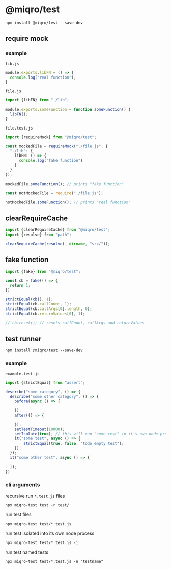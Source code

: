 # @miqro/test

```npm install @miqro/test --save-dev```

## require mock

### example

```lib.js```

```typescript
module.exports.libFN = () => {
  console.log("real function");
}
```

```file.js```

```typescript
import {libFN} from "./lib";

module.exports.someFunction = function someFunction() {
  libFN();
}
```

```file.test.js```

```typescript
import {requireMock} from "@miqro/test";

const mockedFile = requireMock("./file.js", {
  "./lib": {
    libFN: () => {
      console.log("fake function")
    }
  }
});

mockedFile.someFunction(); // prints "fake function"

const notMockedFile = require("./file.js");

notMockedFile.someFunction(); // prints "real function"
```

## clearRequireCache

```typescript
import {clearRequireCache} from "@miqro/test";
import {resolve} from "path";

clearRequireCache(resolve(__dirname, "src/"));
```

## fake function

```typescript
import {fake} from "@miqro/test";

const cb = fake(() => {
  return 1;
})

strictEqual(cb(), 1);
strictEqual(cb.callCount, 1);
strictEqual(cb.callArgs[0].length, 0);
strictEqual(cb.returnValues[0], 1);

// cb.reset(); // resets callCount, callArgs and returnValues
```

## test runner

```npm install @miqro/test --save-dev```

### example

```example.test.js```

```typescript
import {strictEqual} from "assert";

describe("some category", () => {
  describe("some other category", () => {
    before(async () => {

    });
    after(() => {

    });
    setTestTimeout(10000);
    setIsolate(true); // this will run "some test" in it's own node process
    it("some test", async () => {
        strictEqual(true, false, "todo empty test");
    });
  });
  it("some other test", async () => {

  });
})
```

### cli arguments

recursive run ```*.test.js``` files

```npx miqro-test test -r test/```

run test files

```npx miqro-test test/*.test.js```

run test isolated into its own node process

```npx miqro-test test/*.test.js -i```

run test named tests

```npx miqro-test test/*.test.js -n "testname"```
